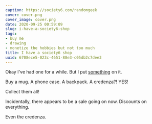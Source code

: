 ```yaml
---
caption: https://society6.com/randomgeek
cover: cover.png
cover_image: cover.png
date: 2020-09-25 00:59:09
slug: i-have-a-society6-shop
tags:
- buy me
- drawing
- monetize the hobbies but not too much
title: I have a society6 shop
uuid: 6708ece5-023c-4651-88e3-c05db2c7dee3
---
```


[something]: https://society6.com/randomgeek

Okay I've had one for a while. But I put [something][] on it.

Buy a mug. A phone case. A backpack. A credenza?! YES!

Collect them all!

Incidentally, there appears to be a sale going on now. Discounts on everything.

Even the credenza.